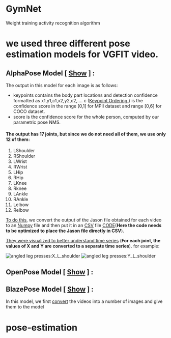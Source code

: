 # GymNet
Weight training activity recognition algorithm 


# we used three different pose estimation models for VGFIT video. 

## **AlphaPose Model** [ [Show](/train/AlphaPoseV0_3_0.ipynb) ] :
The output in this model for each image is as follows:
- keypoints contains the body part locations and detection confidence formatted as x1,y1,c1,x2,y2,c2,.... c ([Keypoint Ordering ](https://github.com/MVIG-SJTU/AlphaPose/blob/master/docs/output.md) ) is the confidence score in the range [0,1] for MPII dataset and range [0,6] for COCO dataset.
- score is the confidence score for the whole person, computed by our parametric pose NMS.

#### The output has 17 joints, but since we do not need all of them, we use only 12 of them: 
1. LShoulder
1. RShoulder 
1. LWrist 
1. RWrist 
1. LHip 
1. RHip 
1. LKnee 
1. Rknee 
1. LAnkle 
1. RAnkle
1. Lelbow
1. Relbow

[To do this](/scripts/to_csv.py), we convert the output of the Jason file obtained for each video to an [Numpy](/scripts/alphapose_to_numpy.py ) file and then put it in an [CSV](/Data/VGFIT/OpenPose.csv) file [CODE](/scripts/to_csv.py )(__Here the code needs to be optimized to place the Jason file directly in CSV__).

[They were visualized to better understand time series](/scripts/ut.py ) (**For each joint, the values of X and Y are converted to a separate time series**). 
for example:

![angled leg presses:X_L_shoulder ](/Images/1.png)
![angled leg presses:Y_L_shoulder ](/Images/2.png)



## **OpenPose Model** [ [Show](/train/OpenPose.ipynb) ] :



## **BlazePose Model** [ [Show](/train/BlazePose.ipynb) ] :

In this model, we first [convert](/scripts/video_to_frames_blazepose.py) the videos into a number of images and give them to the model


# pose-estimation



